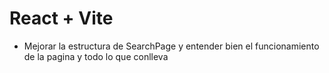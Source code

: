 # React + Vite

* Mejorar la estructura de SearchPage y entender bien el funcionamiento de la pagina y todo lo que conlleva